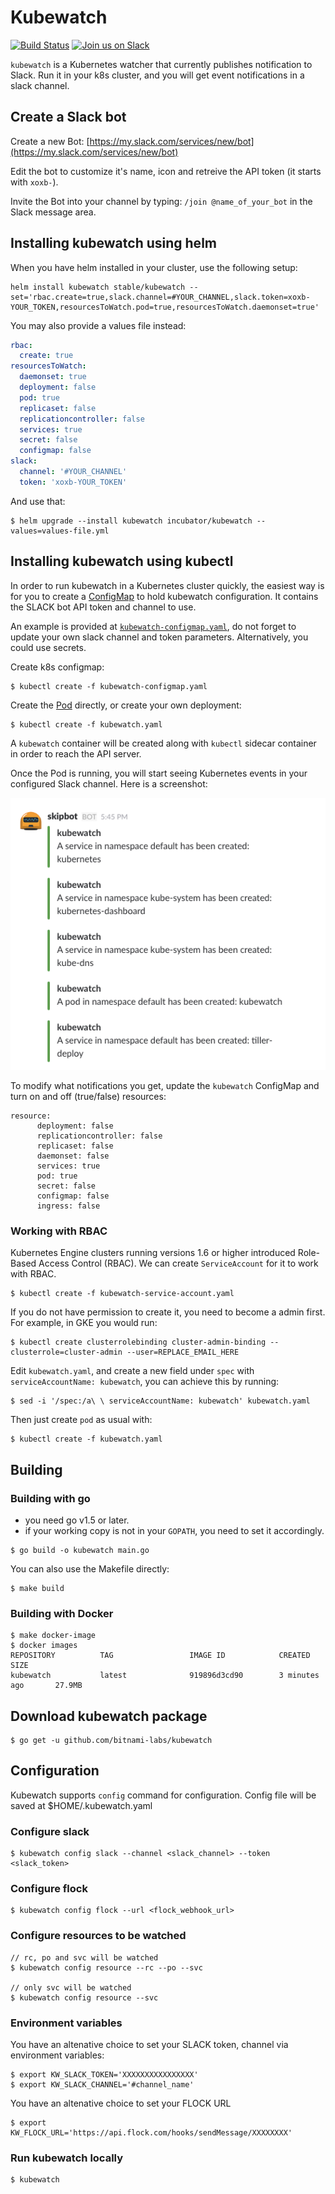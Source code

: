 # Kubewatch

[![Build Status](https://travis-ci.org/bitnami-labs/kubewatch.svg?branch=master)](https://travis-ci.org/bitnami-labs/kubewatch) [![Join us on Slack](https://s3.eu-central-1.amazonaws.com/ngtuna/join-us-on-slack.png)](https://skippbox.herokuapp.com)

`kubewatch` is a Kubernetes watcher that currently publishes notification to Slack. Run it in your k8s cluster, and you will get event notifications in a slack channel.

## Create a Slack bot

Create a new Bot: [https://my.slack.com/services/new/bot](https://my.slack.com/services/new/bot)

Edit the bot to customize it's name, icon and retreive the API token (it starts with `xoxb-`).

Invite the Bot into your channel by typing: `/join @name_of_your_bot` in the Slack message area.

## Installing kubewatch using helm

When you have helm installed in your cluster, use the following setup:

```console
helm install kubewatch stable/kubewatch --set='rbac.create=true,slack.channel=#YOUR_CHANNEL,slack.token=xoxb-YOUR_TOKEN,resourcesToWatch.pod=true,resourcesToWatch.daemonset=true'
```

You may also provide a values file instead:

```yaml
rbac:
  create: true
resourcesToWatch:
  daemonset: true
  deployment: false
  pod: true
  replicaset: false
  replicationcontroller: false
  services: true
  secret: false
  configmap: false
slack:
  channel: '#YOUR_CHANNEL'
  token: 'xoxb-YOUR_TOKEN'
```

And use that:

```console
$ helm upgrade --install kubewatch incubator/kubewatch --values=values-file.yml
```

## Installing kubewatch using kubectl

In order to run kubewatch in a Kubernetes cluster quickly, the easiest way is for you to create a [ConfigMap](https://github.com/bitnami-labs/kubewatch/blob/master/kubewatch-configmap.yaml) to hold kubewatch configuration. It contains the SLACK bot API token and channel to use.

An example is provided at [`kubewatch-configmap.yaml`](https://github.com/bitnami-labs/kubewatch/blob/master/kubewatch-configmap.yaml), do not forget to update your own slack channel and token parameters. Alternatively, you could use secrets.

Create k8s configmap:

```console
$ kubectl create -f kubewatch-configmap.yaml
```

Create the [Pod](https://github.com/bitnami-labs/kubewatch/blob/master/kubewatch.yaml) directly, or create your own deployment:

```console
$ kubectl create -f kubewatch.yaml
```

A `kubewatch` container will be created along with `kubectl` sidecar container in order to reach the API server.

Once the Pod is running, you will start seeing Kubernetes events in your configured Slack channel. Here is a screenshot:

![slack](./docs/slack.png)

To modify what notifications you get, update the `kubewatch` ConfigMap and turn on and off (true/false) resources:

```
resource:
      deployment: false
      replicationcontroller: false
      replicaset: false
      daemonset: false
      services: true
      pod: true
      secret: false
      configmap: false
      ingress: false
```

### Working with RBAC

Kubernetes Engine clusters running versions 1.6 or higher introduced Role-Based Access Control (RBAC). We can create `ServiceAccount` for it to work with RBAC.

```console
$ kubectl create -f kubewatch-service-account.yaml
```

If you do not have permission to create it, you need to become a admin first. For example, in GKE you would run:

```
$ kubectl create clusterrolebinding cluster-admin-binding --clusterrole=cluster-admin --user=REPLACE_EMAIL_HERE
```

Edit `kubewatch.yaml`, and create a new field under `spec` with `serviceAccountName: kubewatch`, you can achieve this by running:

```console
$ sed -i '/spec:/a\ \ serviceAccountName: kubewatch' kubewatch.yaml
```

Then just create `pod` as usual with:

```console
$ kubectl create -f kubewatch.yaml
```

## Building

### Building with go

* you need go v1.5 or later.
* if your working copy is not in your `GOPATH`, you need to set it accordingly.

```console
$ go build -o kubewatch main.go
```

You can also use the Makefile directly:

```console
$ make build
```

### Building with Docker

```console
$ make docker-image
$ docker images
REPOSITORY          TAG                 IMAGE ID            CREATED              SIZE
kubewatch           latest              919896d3cd90        3 minutes ago       27.9MB
```

## Download kubewatch package

```console
$ go get -u github.com/bitnami-labs/kubewatch
```

## Configuration

Kubewatch supports `config` command for configuration. Config file will be saved at $HOME/.kubewatch.yaml

### Configure slack

```console
$ kubewatch config slack --channel <slack_channel> --token <slack_token>
```

### Configure flock

```console
$ kubewatch config flock --url <flock_webhook_url>
```

### Configure resources to be watched

```console
// rc, po and svc will be watched
$ kubewatch config resource --rc --po --svc

// only svc will be watched
$ kubewatch config resource --svc
```

### Environment variables

You have an altenative choice to set your SLACK token, channel via environment variables:

```console
$ export KW_SLACK_TOKEN='XXXXXXXXXXXXXXXX'
$ export KW_SLACK_CHANNEL='#channel_name'
```

You have an altenative choice to set your FLOCK URL

```console
$ export KW_FLOCK_URL='https://api.flock.com/hooks/sendMessage/XXXXXXXX'
```

### Run kubewatch locally

```console
$ kubewatch
```
